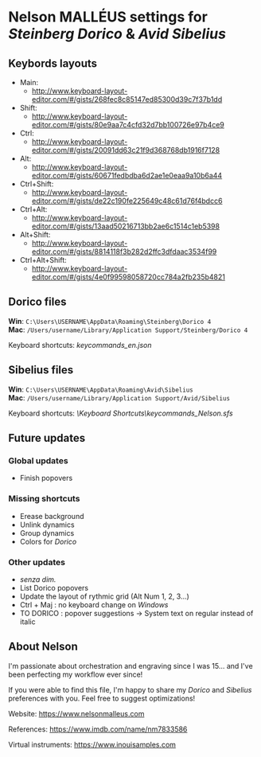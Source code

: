 # Nelson MALLÉUS settings for *Steinberg Dorico* & *Avid Sibelius*

## Keybords layouts
 - Main:
     - http://www.keyboard-layout-editor.com/#/gists/268fec8c85147ed85300d39c7f37b1dd
 - Shift:
     - http://www.keyboard-layout-editor.com/#/gists/80e9aa7c4cfd32d7bb100726e97b4ce9
 - Ctrl:
     - http://www.keyboard-layout-editor.com/#/gists/20091dd63c21f9d368768db1916f7128
 - Alt:
     - http://www.keyboard-layout-editor.com/#/gists/60671fedbdba6d2ae1e0eaa9a10b6a44
 - Ctrl+Shift:
     - http://www.keyboard-layout-editor.com/#/gists/de22c190fe225649c48c61d76f4bdcc6
 - Ctrl+Alt:
     - http://www.keyboard-layout-editor.com/#/gists/13aad50216713bb2ae6c1514c1eb5398
 - Alt+Shift:
     - http://www.keyboard-layout-editor.com/#/gists/8814118f3b282d2ffc3dfdaac3534f99
 - Ctrl+Alt+Shift:
     - http://www.keyboard-layout-editor.com/#/gists/4e0f99598058720cc784a2fb235b4821

## Dorico files
__Win__: `C:\Users\USERNAME\AppData\Roaming\Steinberg\Dorico 4`  
__Mac__: `/Users/username/Library/Application Support/Steinberg/Dorico 4`

Keyboard shortcuts: *keycommands_en.json*

## Sibelius files
__Win__: `C:\Users\USERNAME\AppData\Roaming\Avid\Sibelius`  
__Mac__: `/Users/username/Library/Application Support/Avid/Sibelius`

Keyboard shortcuts: *\Keyboard Shortcuts\keycommands_Nelson.sfs*

## Future updates

### Global updates
 - Finish popovers

### Missing shortcuts
 - Erease background
 - Unlink dynamics
 - Group dynamics
 - Colors for *Dorico*

### Other updates
 - *senza dim.*
 - List Dorico popovers
 - Update the layout of rythmic grid (Alt Num 1, 2, 3...)
 - Ctrl + Maj : no keyboard change on *Windows*
 - TO DORICO : popover suggestions
 → System text on regular instead of italic

## About Nelson

I'm passionate about orchestration and engraving since I was 15... and I've been perfecting my workflow ever since!

If you were able to find this file, I'm happy to share my *Dorico* and *Sibelius* preferences with you.
Feel free to suggest optimizations!

Website: https://www.nelsonmalleus.com

References: https://www.imdb.com/name/nm7833586

Virtual instruments: https://www.inouisamples.com
